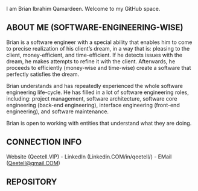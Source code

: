 I am Brian Ibrahim Qamardeen. Welcome to my GitHub space.

ABOUT ME (SOFTWARE-ENGINEERING-WISE)
------------------------------------
Brian is a software engineer with a special ability that enables him to come to
precise realization of his client’s dream, in a way that is: pleasing to the
client, money-efficient, and time-efficient. If he detects issues with the
dream, he makes attempts to refine it with the client. Afterwards, he proceeds
to efficiently (money-wise and time-wise) create a software that perfectly
satisfies the dream.

Brian understands and has repeatedly experienced the whole software engineering
life-cycle. He has filled in a lot of software engineering roles, including:
project management, software architecture,
software core engineering (back-end engineering),
interface engineering (front-end engineering), and software maintenance.

Brian is open to working with entities that understand what they are doing.

CONNECTION INFO
---------------
Website (Qeetell.VIP) - LinkedIn (Linkedin.COM/in/qeetell/) - EMail (Qeetell@gmail.COM)

REPOSITORY
----------

